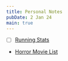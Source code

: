 ```yaml
---
title: Personal Notes
pubDate: 2 Jan 24
main: true
---
```

- [ ] [Running Stats](/g/run)
- [Horror Movie List](/g/horror)
